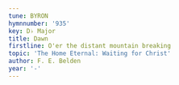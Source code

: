 ```yaml
---
tune: BYRON
hymnnumber: '935'
key: D♭ Major
title: Dawn
firstline: O'er the distant mountain breaking
topic: 'The Home Eternal: Waiting for Christ'
author: F. E. Belden
year: '-'
---
```

